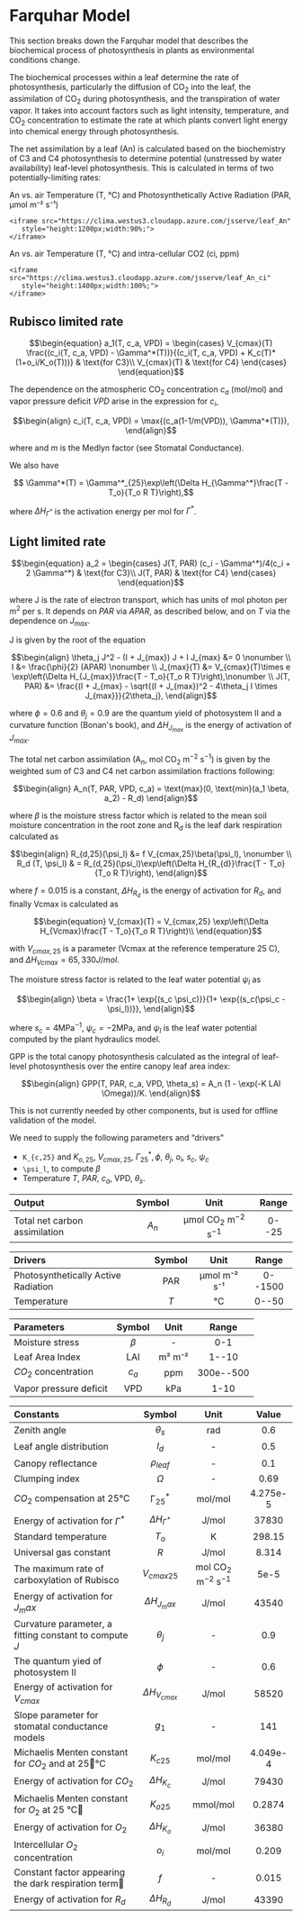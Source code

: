 # Farquhar Model
This section breaks down the Farquhar model that describes the biochemical process of photosynthesis in plants as environmental conditions change.

The biochemical processes within a leaf determine the rate of photosynthesis, particularly the diffusion of CO$_2$ into the leaf, the assimilation of CO$_2$ during photosynthesis, and the transpiration of water vapor. It takes into account factors such as light intensity, temperature, and CO$_2$ concentration to estimate the rate at which plants convert light energy into chemical energy through photosynthesis.

The net assimilation by a leaf (An) is calculated based on the biochemistry of C3 and C4 photosynthesis
to determine potential (unstressed by water availability) leaf-level photosynthesis. This is calculated in terms of two potentially-limiting rates:

An vs. air Temperature (T, °C) and Photosynthetically Active Radiation (PAR, μmol m⁻² s⁻¹)

```@raw html
<iframe src="https://clima.westus3.cloudapp.azure.com/jsserve/leaf_An"
   style="height:1200px;width:90%;">
</iframe>
```

An vs. air Temperature (T, °C) and intra-cellular CO2 (ci, ppm)

```@raw html
<iframe src="https://clima.westus3.cloudapp.azure.com/jsserve/leaf_An_ci"
   style="height:1400px;width:100%;">
</iframe>
```

## Rubisco limited rate

```math
\begin{equation}
a_1(T, c_a, VPD) =
\begin{cases}
      V_{cmax}(T)  \frac{(c_i(T, c_a, VPD) - \Gamma^*(T))}{(c_i(T, c_a, VPD) + K_c(T)*(1+o_i/K_o(T)))} & \text{for C3}\\
      V_{cmax}(T) & \text{for C4}
\end{cases}
\end{equation}
```

The dependence on the atmospheric CO$_2$ concentration $c_a$ (mol/mol) and vapor pressure deficit $VPD$ arise in the expression for $c_i$,
```math
\begin{align}
    c_i(T, c_a, VPD) = \max{(c_a(1-1/m(VPD)), \Gamma^*(T)}),
\end{align}
```
where and $m$ is the Medlyn factor (see Stomatal Conductance).

We also have
```math
    \Gamma^*(T) = \Gamma^*_{25}\exp\left(\Delta H_{\Gamma^*}\frac{T - T_o}{T_o R T}\right),
```

where $\Delta H_{\Gamma^*}$ is the activation energy per mol for $\Gamma^*$.

## Light limited rate

```math
\begin{equation}
a_2 =
\begin{cases}
      J(T, PAR) (c_i - \Gamma^*)/4(c_i + 2  \Gamma^*) & \text{for C3}\\
      J(T, PAR) & \text{for C4}
\end{cases}       
\end{equation}
```

where J is the rate of electron transport, which has units of mol photon per m$^2$ per s. It depends on $PAR$ via $APAR$, as described below, and on $T$ via the dependence on $J_{max}$.

J is given by the root of the equation
```math
\begin{align}
    \theta_j J^2 - (I + J_{max}) J + I J_{max} &= 0 \nonumber \\
    I &= \frac{\phi}{2} (APAR) \nonumber \\
    J_{max}(T) &= V_{cmax}(T)\times e \exp\left(\Delta H_{J_{max}}\frac{T - T_o}{T_o R T}\right),\nonumber \\
J(T, PAR) &= \frac{(I + J_{max} - \sqrt{(I + J_{max})^2 - 4\theta_j I \times J_{max}}}{2\theta_j},
\end{align}
```
where $\phi = 0.6$ and $\theta_j = 0.9$ are the quantum yield of photosystem II and a curvature function (Bonan's book), and $\Delta H_{J_{max}}$ is the energy of activation of $J_{max}$.

The total net carbon assimilation (A$_n$, mol CO$_2$ m$^{-2}$ s$^{-1}$) is given by the weighted sum of C3 and C4 net carbon assimilation fractions following:
```math
\begin{align}
A_n(T, PAR, VPD, c_a) = \text{max}(0, \text{min}(a_1 \beta, a_2) - R_d)
\end{align}
```

where $\beta$ is the moisture stress factor which is related to the mean soil moisture concentration in the root zone and R$_d$ is the leaf dark respiration calculated as 
```math
\begin{align}
    R_{d,25}(\psi_l) &= f V_{cmax,25}\beta(\psi_l), \nonumber \\
    R_d (T, \psi_l) & = R_{d,25}(\psi_l)\exp\left(\Delta H_{R_{d}}\frac{T - T_o}{T_o R T}\right),
\end{align}
```

where $f = 0.015$ is a constant, $\Delta H_{R_d}$ is the energy of activation for $R_d$, and finally 
Vcmax is calculated as 
```math
\begin{equation}
V_{cmax}(T) = V_{cmax,25} \exp\left(\Delta H_{Vcmax}\frac{T - T_o}{T_o R T}\right)\\
\end{equation}
```
with $V_{cmax,25}$ is a parameter (Vcmax at the reference temperature 25 C), and $\Delta H_{Vcmax} = 65,330 J/mol$.

The moisture stress factor is related to the leaf water potential $\psi_l$ as
```math
\begin{align}
    \beta = \frac{1+ \exp{(s_c \psi_c)}}{1+ \exp{(s_c(\psi_c - \psi_l))}},
\end{align}
```
where $s_c = 4$MPa$^{-1}$, $\psi_c = -2$MPa, and $\psi_l$ is the leaf water potential computed by the plant hydraulics model.

GPP is the total canopy photosynthesis calculated as the integral of leaf-level photosynthesis over the entire canopy leaf area index:
```math
\begin{align}
GPP(T, PAR, c_a, VPD, \theta_s) = A_n  (1 - \exp(-K LAI \Omega))/K.
\end{align}
```
This is not currently needed by other components, but is used for offline validation of the model.

We need to supply the following parameters and “drivers"

- ``K_{c,25}`` and $K_{o,25}$, $V_{cmax, 25}$, $\Gamma^*_{25},\phi$, $\theta_j$, $o_i$, $s_c$, $\psi_c$
- ``\psi_l``, to compute $\beta$
- Temperature $T$, $PAR$, $c_a$, VPD, $\theta_s$.
 
| Output | Symbol | Unit | Range |
| :---         |     :---:      |    :---:      |     :---:   |
| Total net carbon assimilation | $A_n$   | μmol CO$_2$ m$^{-2}$ s$^{-1}$  | 0--25 |

| Drivers | Symbol | Unit | Range |
| :---         |     :---:      |    :---:      |     :---:   |
| Photosynthetically Active Radiation | PAR | μmol m⁻² s⁻¹  | 0--1500 |
| Temperature | $T$  | °C  | 0--50 |

| Parameters | Symbol | Unit | Range |
| :---         |     :---:      |    :---:      |     :---:   |
| Moisture stress | $β$  | -  | 0-1 |
| Leaf Area Index   | LAI   | m² m⁻² | 1--10 |
| $CO_2$ concentration | $c_a$   | ppm | 300e--500 |
| Vapor pressure deficit | VPD | kPa  | 1-10 |
  
| Constants | Symbol | Unit | Value |
| :---         |     :---:      |    :---:      |     :---:   |
| Zenith angle | $θ_s$  | rad | 0.6 |
| Leaf angle distribution | $l_d$ | - | 0.5 |
| Canopy reflectance | $ρ_{leaf}$  | -  | 0.1 |
| Clumping index | $Ω$  | -  | 0.69 |
| $CO_2$ compensation at 25°C | Γ$^*_{25}$  | mol/mol | 4.275e-5 |
| Energy of activation for $Γ^*$ | $ΔH_{Γ^*}$ | J/mol | 37830 |
| Standard temperature | $T_o$  | K | 298.15 |
| Universal gas constant | $R$  | J/mol | 8.314 |
| The maximum rate of carboxylation of Rubisco | $V_{cmax25}$  | mol CO$_2$ m$^{-2}$ s$^{-1}$ | 5e-5 |
| Energy of activation for $J_max$ | $ΔH_{J_max}$ | J/mol | 43540 |
| Curvature parameter, a fitting constant to compute $J$ | $θ_j$  | -  | 0.9 |
| The quantum yied of photosystem II | $\phi$  | -  | 0.6 |
| Energy of activation for $V_{cmax}$ | $ΔH_{V_{cmax}}$  | J/mol | 58520 |
| Slope parameter for stomatal conductance models | $g_1$ | - | 141 |
| Michaelis Menten constant for $CO_2$ and at 25°C | $K_{c25}$  | mol/mol | 4.049e-4 |
| Energy of activation for $CO_2$ | $ΔH_{K_c}$  | J/mol | 79430 |
| Michaelis Menten constant for $O_2$ at 25 °C | $K_{o25}$  | mmol/mol | 0.2874 |
| Energy of activation for $O_2$ | $ΔH_{K_o}$  | J/mol | 36380 |
| Intercellular $O_2$ concentration | $o_i$  | mol/mol | 0.209 |
| Constant factor appearing the dark respiration term | $f$  | - | 0.015 |
| Energy of activation for $R_d$ | $ΔH_{R_d}$  | J/mol | 43390 |
